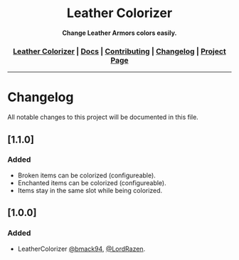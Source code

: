<div align="center">
<h1>Leather Colorizer</h1>
<strong>Change Leather Armors colors easily.</strong>
<h3>
    <a href="https://github.com/LordRazen/leather-colorizer/blob/main/README.md">Leather Colorizer</a>
    <span> | </span>
    <a href="https://github.com/LordRazen/leather-colorizer/blob/main/docs/DOCS.md">Docs</a>
    <span> | </span>
    <a href="https://github.com/LordRazen/leather-colorizer/blob/main/docs/CONTRIBUTING.md">Contributing</a>
    <span> | </span>
    <a href="https://github.com/LordRazen/leather-colorizer/blob/main/docs/CHANGELOG.md">Changelog</a>
    <span> | </span>
    <a href="https://www.spigotmc.org/resources/leather-colorizer.99462/" target="_blank">Project Page</a>
</h3>
</div>

<hr>

# Changelog

All notable changes to this project will be documented in this file.

## [1.1.0]

### Added

- Broken items can be colorized (configureable).
- Enchanted items can be colorized (configureable).
- Items stay in the same slot while being colorized.

## [1.0.0]

### Added

- LeatherColorizer [@bmack94](https://github.com/bmack94), [@LordRazen](https://github.com/LordRazen).
